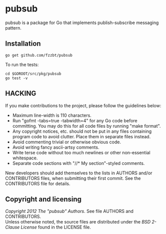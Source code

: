 pubsub
=====

pubsub is a package for Go that implements publish-subscribe messaging pattern.

## Installation

    go get github.com/fzzbt/pubsub

To run the tests:

    cd $GOROOT/src/pkg/pubsub
    go test -v

## HACKING

If you make contributions to the project, please follow the guidelines below:

*  Maximum line-width is 110 characters.
*  Run "gofmt -tabs=true -tabwidth=4" for any Go code before committing. 
   You may do this for all code files by running "make format".
*  Any copyright notices, etc. should not be put in any files containing program code to avoid clutter. 
   Place them in separate files instead. 
*  Avoid commenting trivial or otherwise obvious code.
*  Avoid writing fancy ascii-artsy comments. 
*  Write terse code without too much newlines or other non-essential whitespace.
*  Separate code sections with "//* My section"-styled comments.

New developers should add themselves to the lists in AUTHORS and/or CONTRIBUTORS files,
when submitting their first commit. See the CONTRIBUTORS file for details.


## Copyright and licensing

*Copyright 2012 The "pubsub" Authors*. See file AUTHORS and CONTRIBUTORS.  
Unless otherwise noted, the source files are distributed under the
*BSD 2-Clause License* found in the LICENSE file.

